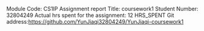 Module Code: CS1IP
Assignment report Title: coursework1
Student Number: 32804249
Actual hrs spent for the assignment: 12 HRS_SPENT
Git address:https://github.com/YunJiaqi32804249/YunJiaqi-coursework1
